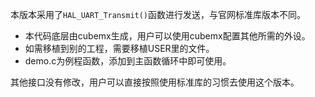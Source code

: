本版本采用了`HAL_UART_Transmit()`函数进行发送，与官网标准库版本不同。

- 本代码底层由cubemx生成，用户可以使用cubemx配置其他所需的外设。
- 如需移植到别的工程，需要移植USER里的文件。
- demo.c为例程函数，添加到主函数循环中即可使用。


其他接口没有修改，用户可以直接按照使用标准库的习惯去使用这个版本。